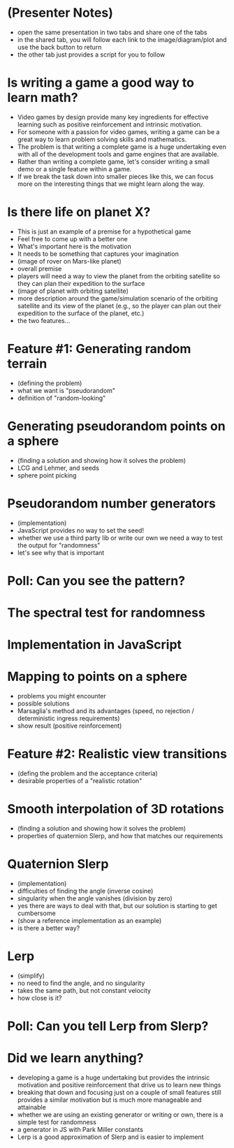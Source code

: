 # (Presenter Notes)

- open the same presentation in two tabs
  and share one of the tabs
- in the shared tab, you will follow each link
  to the image/diagram/plot
  and use the back button to return
- the other tab just provides a script for you to follow

# Is writing a game a good way to learn math?

- Video games by design
  provide many key ingredients for effective learning
  such as positive reinforcement
  and intrinsic motivation.
- For someone with a passion for video games,
  writing a game can be a great way
  to learn problem solving skills
  and mathematics.
- The problem is that writing a complete game
  is a huge undertaking
  even with all of the development tools
  and game engines
  that are available.
- Rather than writing a complete game,
  let's consider writing a small demo
  or a single feature within a game.
- If we break the task down into smaller pieces like this,
  we can focus more on the interesting things
  that we might learn along the way.

# Is there life on planet X?

- This is just an example of a premise for a hypothetical game
- Feel free to come up with a better one
- What's important here is the motivation
- It needs to be something that captures your imagination
- (image of rover on Mars-like planet)
- overall premise
- players will need a way to view the planet
  from the orbiting satellite
  so they can plan their expedition to the surface
- (image of planet with orbiting satellite)
- more description around the game/simulation scenario
  of the orbiting satellite and its view of the planet
  (e.g., so the player can plan out their expedition to the surface of the planet, etc.)
- the two features...

# Feature #1: Generating random terrain

- (defining the problem)
- what we want is "pseudorandom"
- definition of "random-looking"

# Generating pseudorandom points on a sphere

- (finding a solution and showing how it solves the problem)
- LCG and Lehmer, and seeds
- sphere point picking

# Pseudorandom number generators

- (implementation)
- JavaScript provides no way to set the seed!
- whether we use a third party lib or write our own
  we need a way to test the output for "randomness"
- let's see why that is important

# Poll: Can you see the pattern?

# The spectral test for randomness

# Implementation in JavaScript

# Mapping to points on a sphere

- problems you might encounter
- possible solutions
- Marsaglia's method and its advantages (speed, no rejection / deterministic ingress requirements)
- show result (positive reinforcement)

# Feature #2: Realistic view transitions

- (defing the problem and the acceptance criteria)
- desirable properties of a "realistic rotation"

# Smooth interpolation of 3D rotations

- (finding a solution and showing how it solves the problem)
- properties of quaternion Slerp, and how that matches our requirements

# Quaternion Slerp

- (implementation)
- difficulties of finding the angle (inverse cosine)
- singularity when the angle vanishes (division by zero)
- yes there are ways to deal with that, but our solution is starting to get cumbersome
- (show a reference implementation as an example)
- is there a better way?

# Lerp

- (simplify)
- no need to find the angle, and no singularity
- takes the same path, but not constant velocity
- how close is it?

# Poll: Can you tell Lerp from Slerp?

# Did we learn anything?

- developing a game is a huge undertaking
  but provides the intrinsic motivation and positive reinforcement
  that drive us to learn new things
- breaking that down and focusing just on a couple of small features
  still provides a similar motivation
  but is much more manageable and attainable
- whether we are using an existing generator or writing or own,
  there is a simple test for randomness
- a generator in JS with Park Miller constants
- Lerp is a good approximation of Slerp
  and is easier to implement
